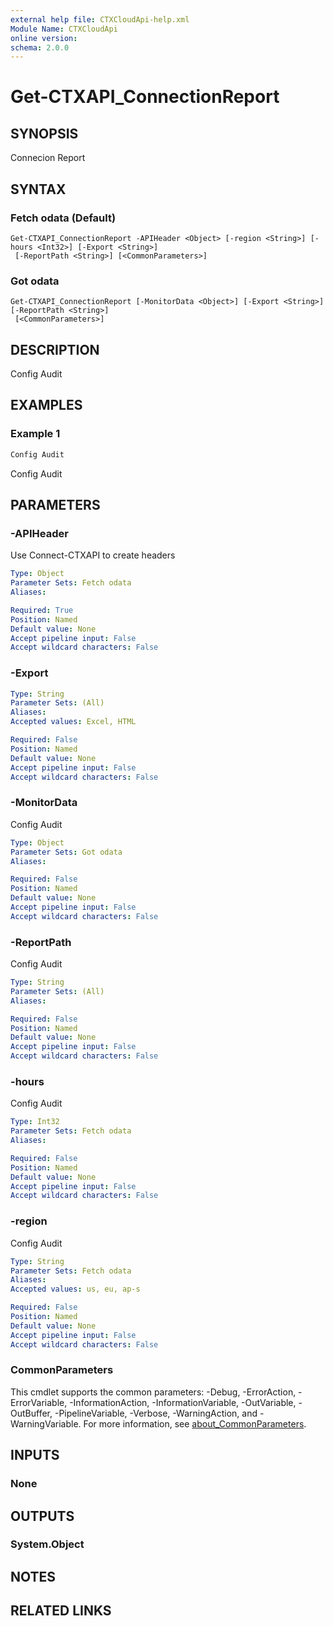 ```yaml
---
external help file: CTXCloudApi-help.xml
Module Name: CTXCloudApi
online version:
schema: 2.0.0
---
```


# Get-CTXAPI_ConnectionReport

## SYNOPSIS
Connecion Report

## SYNTAX

### Fetch odata (Default)
```
Get-CTXAPI_ConnectionReport -APIHeader <Object> [-region <String>] [-hours <Int32>] [-Export <String>]
 [-ReportPath <String>] [<CommonParameters>]
```

### Got odata
```
Get-CTXAPI_ConnectionReport [-MonitorData <Object>] [-Export <String>] [-ReportPath <String>]
 [<CommonParameters>]
```

## DESCRIPTION
Config Audit

## EXAMPLES

### Example 1
```powershell
Config Audit
```

Config Audit

## PARAMETERS

### -APIHeader
Use Connect-CTXAPI to create headers

```yaml
Type: Object
Parameter Sets: Fetch odata
Aliases:

Required: True
Position: Named
Default value: None
Accept pipeline input: False
Accept wildcard characters: False
```

### -Export

```yaml
Type: String
Parameter Sets: (All)
Aliases:
Accepted values: Excel, HTML

Required: False
Position: Named
Default value: None
Accept pipeline input: False
Accept wildcard characters: False
```

### -MonitorData
Config Audit

```yaml
Type: Object
Parameter Sets: Got odata
Aliases:

Required: False
Position: Named
Default value: None
Accept pipeline input: False
Accept wildcard characters: False
```

### -ReportPath
Config Audit

```yaml
Type: String
Parameter Sets: (All)
Aliases:

Required: False
Position: Named
Default value: None
Accept pipeline input: False
Accept wildcard characters: False
```

### -hours
Config Audit

```yaml
Type: Int32
Parameter Sets: Fetch odata
Aliases:

Required: False
Position: Named
Default value: None
Accept pipeline input: False
Accept wildcard characters: False
```

### -region
Config Audit

```yaml
Type: String
Parameter Sets: Fetch odata
Aliases:
Accepted values: us, eu, ap-s

Required: False
Position: Named
Default value: None
Accept pipeline input: False
Accept wildcard characters: False
```

### CommonParameters
This cmdlet supports the common parameters: -Debug, -ErrorAction, -ErrorVariable, -InformationAction, -InformationVariable, -OutVariable, -OutBuffer, -PipelineVariable, -Verbose, -WarningAction, and -WarningVariable. For more information, see [about_CommonParameters](http://go.microsoft.com/fwlink/?LinkID=113216).

## INPUTS

### None

## OUTPUTS

### System.Object
## NOTES

## RELATED LINKS
